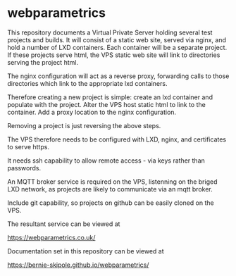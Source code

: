 # webparametrics

This repository documents a Virtual Private Server holding several test projects and builds. It will consist of a static web site, served via nginx, and hold a number of LXD containers. Each container will be a separate project. If these projects serve html, the VPS static web site will link to directories serving the project html.

The nginx configuration will act as a reverse proxy, forwarding calls to those directories which link to the appropriate lxd containers.

Therefore creating a new project is simple: create an lxd container and populate with the project. Alter the VPS host static html to link to the container. Add a proxy location to the nginx configuration.

Removing a project is just reversing the above steps.

The VPS therefore needs to be configured with LXD, nginx, and certificates to serve https.

It needs ssh capability to allow remote access - via keys rather than passwords.

An MQTT broker service is required on the VPS, listenning on the briged LXD network, as projects are likely to communicate via an mqtt broker.

Include git capability, so projects on github can be easily cloned on the VPS.

The resultant service can be viewed at

https://webparametrics.co.uk/

Documentation set in this repository can be viewed at

https://bernie-skipole.github.io/webparametrics/

